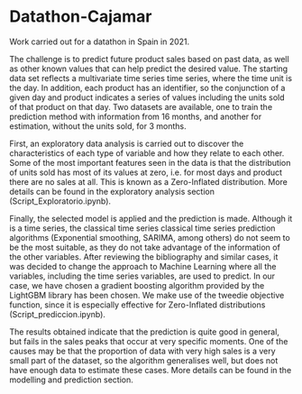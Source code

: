 # Datathon-Cajamar
Work carried out for a datathon in Spain in 2021.

The challenge is to predict future product sales based on past data, as well as other known values that can help predict the desired value. The starting data set reflects a multivariate time series time series, where the time unit is the day. In addition, each product has an identifier, so the conjunction of a given day and product indicates a series of values including the units sold of that product on that day. Two datasets are available, one to train the prediction method with information from 16 months, and another for estimation, without the units sold, for 3 months.

First, an exploratory data analysis is carried out to discover the characteristics of each type of variable and how they relate to each other. Some of the most important features seen in the data is that the distribution of units sold has most of its values at zero, i.e. for most days and product there are no sales at all. This is known as a Zero-Inflated distribution. More details can be found in the exploratory analysis section (Script_Exploratorio.ipynb).

Finally, the selected model is applied and the prediction is made. Although it is a time series, the classical time series classical time series prediction algorithms (Exponential smoothing, SARIMA, among others) do not seem to be the most suitable, as they do not take advantage of the information of the other variables. After reviewing the bibliography and similar cases, it was decided to change the approach to Machine Learning where all the variables, including the time series variables, are used to predict. In our case, we have chosen a gradient boosting algorithm provided by the LightGBM library has been chosen. We make use of the tweedie objective function, since it is especially effective for Zero-Inflated distributions (Script_prediccion.ipynb).

The results obtained indicate that the prediction is quite good in general, but fails in the sales peaks that occur at very specific moments. One of the causes may be that the proportion of data with very high sales is a very small part of the dataset, so the algorithm generalises well, but does not have enough data to estimate these cases. More details can be found in the modelling and prediction section.
